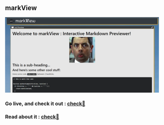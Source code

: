 ## markView

![markdown](images/mV.PNG)

### Go live, and check it out : [check🚀](https://himanshu16singh.github.io/mark-view/)
### Read about it : [check🚀](https://hackernoon.com/my-first-react-app-markview-an-interactive-markdown-previewer-4h7033jm)
